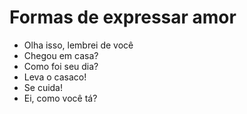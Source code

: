 # Formas de expressar amor

* Olha isso, lembrei de você
* Chegou em casa?
* Como foi seu dia?
* Leva o casaco!
* Se cuida!
* Ei, como você tá?
